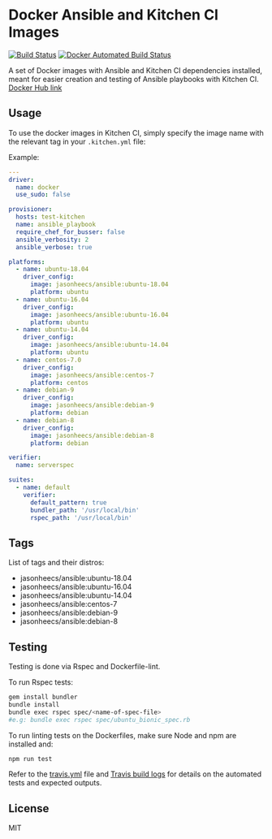 # Docker Ansible and Kitchen CI Images

[![Build Status][travis-badge]][travis-link] [![Docker Automated Build Status][docker-build-badge]][docker-hub-link]

A set of Docker images with Ansible and Kitchen CI dependencies installed, meant for easier creation and testing of Ansible playbooks with Kitchen CI. [Docker Hub link][docker-hub-link]

## Usage
To use the docker images in Kitchen CI, simply specify the image name with the relevant tag in your `.kitchen.yml` file:

Example:
```yaml
---
driver:
  name: docker
  use_sudo: false

provisioner:
  hosts: test-kitchen
  name: ansible_playbook
  require_chef_for_busser: false
  ansible_verbosity: 2
  ansible_verbose: true

platforms:
  - name: ubuntu-18.04
    driver_config:
      image: jasonheecs/ansible:ubuntu-18.04
      platform: ubuntu
  - name: ubuntu-16.04
    driver_config:
      image: jasonheecs/ansible:ubuntu-16.04
      platform: ubuntu
  - name: ubuntu-14.04
    driver_config:
      image: jasonheecs/ansible:ubuntu-14.04
      platform: ubuntu
  - name: centos-7.0
    driver_config:
      image: jasonheecs/ansible:centos-7
      platform: centos
  - name: debian-9
    driver_config:
      image: jasonheecs/ansible:debian-9
      platform: debian
  - name: debian-8
    driver_config:
      image: jasonheecs/ansible:debian-8
      platform: debian

verifier:
  name: serverspec

suites:
  - name: default
    verifier:
      default_pattern: true
      bundler_path: '/usr/local/bin'
      rspec_path: '/usr/local/bin'
```

## Tags
List of tags and their distros:
- jasonheecs/ansible:ubuntu-18.04
- jasonheecs/ansible:ubuntu-16.04
- jasonheecs/ansible:ubuntu-14.04
- jasonheecs/ansible:centos-7
- jasonheecs/ansible:debian-9
- jasonheecs/ansible:debian-8

## Testing
Testing is done via Rspec and Dockerfile-lint. 

To run Rspec tests:
```bash
gem install bundler
bundle install
bundle exec rspec spec/<name-of-spec-file>
#e.g: bundle exec rspec spec/ubuntu_bionic_spec.rb
```

To run linting tests on the Dockerfiles, make sure Node and npm are installed and:
```bash
npm run test
```

Refer to the [travis.yml](.travis.yml) file and [Travis build logs][travis-link] for details on the automated tests and expected outputs.

## License
MIT

[docker-build-badge]: https://img.shields.io/docker/build/jasonheecs/ansible.svg
[docker-hub-link]: https://hub.docker.com/r/jasonheecs/ansible/
[travis-badge]: https://travis-ci.com/jasonheecs/docker-ansible-kitchenci.svg?branch=master
[travis-link]: https://travis-ci.com/jasonheecs/docker-ansible-kitchenci